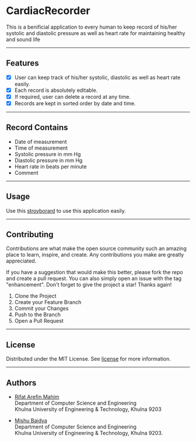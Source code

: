 # CardiacRecorder
<p> This is a benificial application to every human
to keep record of his/her systolic and diastolic pressure
as well as heart rate for maintaining healthy and sound 
life <p>

<hr>

## Features
- [x] User can keep track of his/her systolic, diastolic
as well as heart rate easily.
- [x] Each record is absolutely editable.
- [x] If required, user can delete a record at any time.
- [x] Records are kept in sorted order by date and time.

<hr>

## Record Contains
- Date of measurement 
- Time of measurement 
- Systolic pressure in mm Hg 
- Diastolic pressure in mm Hg 
- Heart rate in beats per minute 
- Comment 

<hr>

## Usage
Use this [stroyborard](https://github.com/RIfatArefin32/Cardiac-Record/wiki/Story-board-sequence) to use this application easily.
<hr>

## Contributing
Contributions are what make the open source community such an amazing place to learn, inspire, and create. Any contributions you make are greatly appreciated.

If you have a suggestion that would make this better, please fork the repo and create a pull request. You can also simply open an issue with the tag "enhancement". Don't forget to give the project a star! Thanks again!

1. Clone the Project
2. Create your Feature Branch 
3. Commit your Changes 
4. Push to the Branch 
5. Open a Pull Request

<hr>

## License
Distributed under the MIT License. See 
[license](https://github.com/RIfatArefin32/CardiacRecorder/blob/main/LICENSE)
for more information. <br>

<hr>

## Authors
- [Rifat Arefin Mahim](https://github.com/RIfatArefin32)<br>
Department of Computer Science and Engineering<br>
Khulna University of Engineering & Technology, Khulna 9203

- [Mishu Baidya](https://github.com/Mishu114)<br>
Department of Computer Science and Engineering<br>
Khulna University of Engineering & Technology, Khulna 9203.

